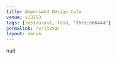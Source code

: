 ```yaml
---
title: Ampersand Design Cafe
venue: v13253
tags: [restaurant, food, "fhrs:666444"]
permalink: /v/13253/
layout: venue
---
```

null
